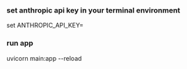 
### set anthropic api key in your terminal environment
set ANTHROPIC_API_KEY=<your-key>

### run app 
uvicorn main:app --reload
